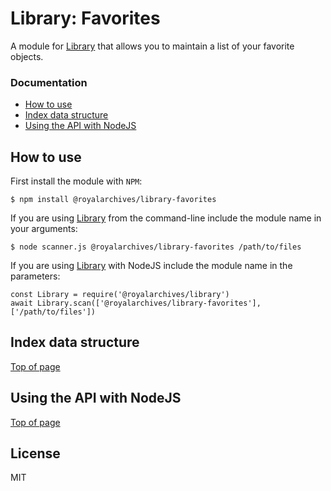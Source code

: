 # Library: Favorites

A module for [Library](https://github.com/server/library) that allows you to maintain a list of your favorite objects.

### Documentation

- [How to use](#how-to-use)
- [Index data structure](#index-data-structure)
- [Using the API with NodeJS](#using-the-media-index-with-nodejs)

## How to use

First install the module with `NPM`:

    $ npm install @royalarchives/library-favorites

If you are using [Library](https://github.com/server/library) from the command-line include the module name in your arguments:

    $ node scanner.js @royalarchives/library-favorites /path/to/files

If you are using [Library](https://github.com/server/library) with NodeJS include the module name in the parameters:

    const Library = require('@royalarchives/library')
    await Library.scan(['@royalarchives/library-favorites'], ['/path/to/files'])

## Index data structure

[Top of page](#documentation)

## Using the API with NodeJS

[Top of page](#documentation)

## License

MIT
